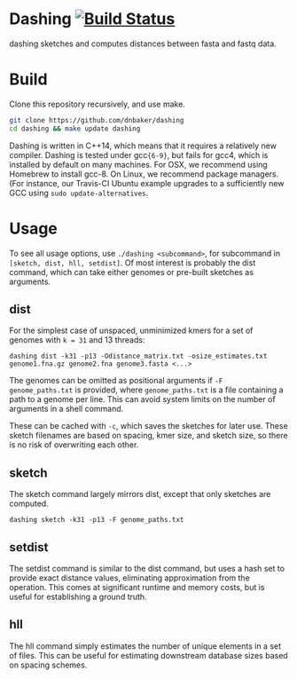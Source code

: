 # Dashing [![Build Status](https://travis-ci.com/dnbaker/dashing.svg?branch=master)](https://travis-ci.com/dnbaker/dashing)

dashing sketches and computes distances between fasta and fastq data.

# Build
Clone this repository recursively, and use make.

```bash
git clone https://github.com/dnbaker/dashing
cd dashing && make update dashing
```

Dashing is written in C++14, which means that it requires a relatively new compiler.
Dashing is tested under gcc`{6-9}`, but fails for gcc4, which is installed by default on many machines.
For OSX, we recommend using Homebrew to install gcc-8.
On Linux, we recommend package managers. (For instance, our Travis-CI Ubuntu example upgrades to a sufficiently new GCC using `sudo update-alternatives`.

# Usage

To see all usage options, use `./dashing <subcommand>`, for subcommand in `[sketch, dist, hll, setdist]`.
Of most interest is probably the dist command, which can take either genomes or pre-built sketches as arguments.


## dist
For the simplest case of unspaced, unminimized kmers for a set of genomes with `k = 31` and 13 threads:

```
dashing dist -k31 -p13 -Odistance_matrix.txt -osize_estimates.txt genome1.fna.gz genome2.fna genome3.fasta <...>
```

The genomes can be omitted as positional arguments if `-F genome_paths.txt` is provided, where `genome_paths.txt` is a file containing a path to a genome per line.
This can avoid system limits on the number of arguments in a shell command.

These can be cached with `-c`, which saves the sketches for later use. These sketch filenames are based on spacing, kmer size, and sketch size, so there is no risk of overwriting each other.

## sketch
The sketch command largely mirrors dist, except that only sketches are computed.

```
dashing sketch -k31 -p13 -F genome_paths.txt
```

## setdist
The setdist command is similar to the dist command, but uses a hash set to provide exact distance values, eliminating approximation from the operation.
This comes at significant runtime and memory costs, but is useful for establishing a ground truth.

## hll
The hll command simply estimates the number of unique elements in a set of files. This can be useful for estimating downstream database sizes based on spacing schemes.
